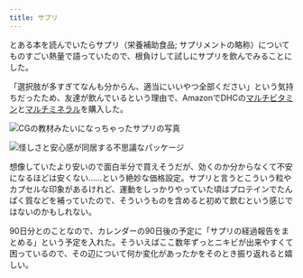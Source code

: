 ```yaml
---
title: サプリ
---
```

とある本を読んでいたらサプリ（栄養補助食品; サプリメントの略称）についてものすごい熱量で語っていたので、根負けして試しにサプリを飲んでみることにした。

「選択肢が多すぎてなんも分からん、適当にいいやつ全部ください」という気持ちだったため、友達が飲んでいるという理由で、AmazonでDHCの[マルチビタミン](https://www.amazon.co.jp/dp/B00GX1E3R6?th=1)と[マルチミネラル](https://www.amazon.co.jp/dp/B01MSSWA5K)を購入した。

![](https://lh6.googleusercontent.com/3y_qgOZug5wGWVLVCBrFSDoHiqv0AxHZELQ8mcDSLXjT8xTi3sDLJhi8sADSagb2sYE0cZ0SPY0jzTEt1B36YqVwiwgqPr9b80KmzA9Q5mmIp4gHmIyf-13wrNPwcxZ2TZgsBpm1k-JSgRr5EjRpjjvZ6Hi0v66wA4aN2KSqXlCTdrvj3U8uonBJ "CGの教材みたいになっちゃったサプリの写真")

![](https://lh3.googleusercontent.com/MElU8PW3nJIkfqJkL0w-ICLjMS4tf4gMAqYhmwJoWT8Uv6vCwOWQlz7v6O2WyzOguCwkz54QwgQv7Vmi8XIhUezKuP-BqRMFduixI3djPlD3krfYlhJoMABkE6GqeI4m1xU03yMeg755EDjpGaFT0tVNmXf6FNCkwfaVT_IdK2KTSPYVFyoTM_2J "怪しさと安心感が同居する不思議なパッケージ")

想像していたより安いので面白半分で買えそうだが、効くのか分からなくて不安になるほどは安くない……という絶妙な価格設定。サプリと言うとこういう粒やカプセルな印象があるけれど、運動をしっかりやっていた頃はプロテインでたんぱく質などを補っていたので、そういうものを含めると初めて飲むという感じではないのかもしれない。

90日分とのことなので、カレンダーの90日後の予定に「サプリの経過報告をまとめる」という予定を入れた。そういえばここ数年ずっとニキビが出来やすくて困っているので、その辺について何か変化があったかをそのとき振り返れると嬉しい。
